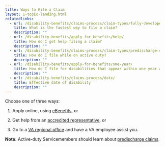 ```yaml
---
title: Ways to File a Claim
layout: 1-topic-landing.html
relatedlinks:
  - url: /disability-benefits/claims-process/claim-types/fully-developed-claim/
    title: What is the fastest way to file a claim?
    description: ""
  - url: /disability-benefits/apply-for-benefits/help/
    title: How do I get help filing a claim?
    description: ""
  - url: /disability-benefits/claims-process/claim-types/predischarge-claim/
    title: How do I file while on active duty?
    description: ""
  - url: /disability-benefits/apply-for-benefits/one-year/
    title: How do I file for disabilities that appear within one year after discharge?
    description: ""
  - url: /disability-benefits/claims-process/date/
    title: Effective date of disability
    description: ""
---
```


Choose one of three ways:

1.	Apply online, using [eBenefits]( https://www.ebenefits.va.gov/ebenefits/about/feature?feature=disability-compensation), or

2.	Get help from an [accredited representative](/disability-benefits/apply-for-benefits/help/index.html), or

3.	Go to a [VA regional office](http://www.benefits.va.gov/benefits/offices.asp) and have a VA employee assist you.

**Note:** Active-duty Servicemembers should learn about [predischarge claims](/disability-benefits/claims-process/claim-types/predischarge-claim/index.html).
